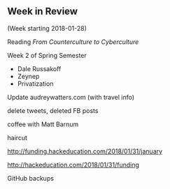 ## Week in Review

(Week starting 2018-01-28)

Reading _From Counterculture to Cyberculture_

Week 2 of Spring Semester
* Dale Russakoff
* Zeynep
* Privatization

Update audreywatters.com (with travel info)

delete tweets, deleted FB posts

coffee with Matt Barnum

haircut

http://funding.hackeducation.com/2018/01/31/january

http://hackeducation.com/2018/01/31/funding

GitHub backups
